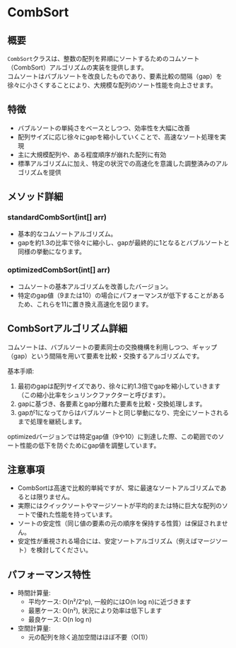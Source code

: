 # CombSort

## 概要

`CombSort`クラスは、整数の配列を昇順にソートするためのコムソート（CombSort）アルゴリズムの実装を提供します。  
コムソートはバブルソートを改良したものであり、要素比較の間隔（gap）を徐々に小さくすることにより、大規模な配列のソート性能を向上させます。

## 特徴

- バブルソートの単純さをベースとしつつ、効率性を大幅に改善
- 配列サイズに応じ徐々にgapを縮小していくことで、高速なソート処理を実現
- 主に大規模配列や、ある程度順序が崩れた配列に有効
- 標準アルゴリズムに加え、特定の状況での高速化を意識した調整済みのアルゴリズムを提供

## メソッド詳細

### standardCombSort(int[] arr)

- 基本的なコムソートアルゴリズム。
- gapを約1.3の比率で徐々に縮小し、gapが最終的に1となるとバブルソートと同様の挙動になります。

### optimizedCombSort(int[] arr)

- コムソートの基本アルゴリズムを改善したバージョン。
- 特定のgap値（9または10）の場合にパフォーマンスが低下することがあるため、これらを11に置き換え高速化を図ります。

## CombSortアルゴリズム詳細

コムソートは、バブルソートの要素同士の交換機構を利用しつつ、ギャップ（gap）という間隔を用いて要素を比較・交換するアルゴリズムです。

基本手順:

1. 最初のgapは配列サイズであり、徐々に約1.3倍でgapを縮小していきます（この縮小比率をシュリンクファクターと呼びます）。
2. gapに基づき、各要素とgap分離れた要素を比較・交換処理します。
3. gapが1になってからはバブルソートと同じ挙動になり、完全にソートされるまで処理を継続します。

optimizedバージョンでは特定gap値（9や10）に到達した際、この範囲でのソート性能の低下を防ぐためにgap値を調整しています。

## 注意事項

- CombSortは高速で比較的単純ですが、常に最速なソートアルゴリズムであるとは限りません。
- 実際にはクイックソートやマージソートが平均的または特に巨大な配列のソートで優れた性能を持っています。
- ソートの安定性（同じ値の要素の元の順序を保持する性質）は保証されません。
- 安定性が重視される場合には、安定ソートアルゴリズム（例えばマージソート）を検討してください。

## パフォーマンス特性

- 時間計算量:
	- 平均ケース: O(n²/2^p), 一般的にはO(n log n)に近づきます
	- 最悪ケース: O(n²), 状況により効率は低下します
	- 最良ケース: O(n log n)
- 空間計算量:
	- 元の配列を除く追加空間はほぼ不要（O(1)）
